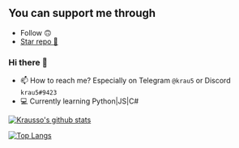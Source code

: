 ## You can support me through
- Follow 🙃
- [Star repo 🌟](https://github.com/Krausso?tab=repositories)

### Hi there 👋
- 📫 How to reach me? Especially on Telegram ``@krau5`` or Discord ``krau5#9423``
- 💻 Currently learning Python|JS|C#

[![Krausso's github stats](https://github-readme-stats.vercel.app/api?username=Krausso&count_private=true&show_icons=true&theme=react)](https://github.com/anuraghazra/github-readme-stats)

[![Top Langs](https://github-readme-stats.vercel.app/api/top-langs/?username=Krausso&layout=compact&theme=react)](https://github.com/anuraghazra/github-readme-stats)
